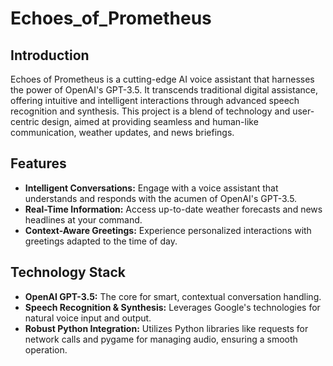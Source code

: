 # Echoes_of_Prometheus

## Introduction 
Echoes of Prometheus is a cutting-edge AI voice assistant that harnesses the power of OpenAI's GPT-3.5. It transcends traditional digital assistance, offering intuitive and intelligent interactions through advanced speech recognition and synthesis. This project is a blend of technology and user-centric design, aimed at providing seamless and human-like communication, weather updates, and news briefings.

## Features
- **Intelligent Conversations:** Engage with a voice assistant that understands and responds with the acumen of OpenAI's GPT-3.5.
- **Real-Time Information:** Access up-to-date weather forecasts and news headlines at your command.
- **Context-Aware Greetings:** Experience personalized interactions with greetings adapted to the time of day.

## Technology Stack
- **OpenAI GPT-3.5:** The core for smart, contextual conversation handling.
- **Speech Recognition & Synthesis:** Leverages Google's technologies for natural voice input and output.
- **Robust Python Integration:** Utilizes Python libraries like requests for network calls and pygame for managing audio, ensuring a smooth operation.
